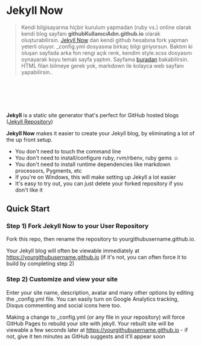 
# Jekyll Now

>Kendi bilgisayarına hiçbir kurulum yapmadan (ruby vs.) online olarak kendi blog sayfanı **githubKullanıcıAdın.github.io** olarak oluşturabilirsin. [Jekyll Now](https://github.com/barryclark/jekyll-now) dan kendi github hesabına fork yapman yeterli oluyor. _config.yml dosyasına birkaç bilgi giriyorsun. Baktım ki oluşan sayfada arka fon rengi açık renk, kendim style.scss dosyasını oynayarak koyu temalı sayfa yaptım. Sayfama [buradan](https://erolcum.github.io/about/) bakabilirsin. HTML filan bilmeye gerek yok, markdown ile kolayca web sayfanı yapabilirsin..

<br><br>
----

**Jekyll** is a static site generator that's perfect for GitHub hosted blogs ([Jekyll Repository](https://github.com/jekyll/jekyll))

**Jekyll Now** makes it easier to create your Jekyll blog, by eliminating a lot of the up front setup.

- You don't need to touch the command line
- You don't need to install/configure ruby, rvm/rbenv, ruby gems :relaxed:
- You don't need to install runtime dependencies like markdown processors, Pygments, etc
- If you're on Windows, this will make setting up Jekyll a lot easier
- It's easy to try out, you can just delete your forked repository if you don't like it

## Quick Start

### Step 1) Fork Jekyll Now to your User Repository

Fork this repo, then rename the repository to yourgithubusername.github.io.

Your Jekyll blog will often be viewable immediately at <https://yourgithubusername.github.io> (if it's not, you can often force it to build by completing step 2)

### Step 2) Customize and view your site

Enter your site name, description, avatar and many other options by editing the _config.yml file. You can easily turn on Google Analytics tracking, Disqus commenting and social icons here too.

Making a change to _config.yml (or any file in your repository) will force GitHub Pages to rebuild your site with jekyll. Your rebuilt site will be viewable a few seconds later at <https://yourgithubusername.github.io> - if not, give it ten minutes as GitHub suggests and it'll appear soon
